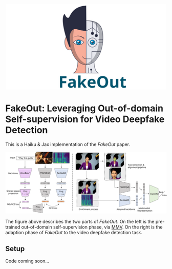 <div align="center">
<img src="fakeout_logo.svg" alt="logo" width=500></img>
</div>

<!-- # FakeOut -->
# FakeOut: Leveraging Out-of-domain Self-supervision for Video Deepfake Detection

This is a Haiku & Jax implementation of the <i>FakeOut</i> paper.

<p> 
</p>
<div align="center">
<img src="Architecture.svg" alt="architecture"></img>
</div>
<p> 
</p>

The figure above describes the two parts of <i>FakeOut</i>. On the left is the pre-trained out-of-domain self-supervision phase, via [MMV](https://vitalab.github.io/article/2022/04/14/MultiModalVersatileNetworks.html). On the right is the adaption phase of <i>FakeOut</i> to the video deepfake detection task.

## Setup

Code coming soon...
